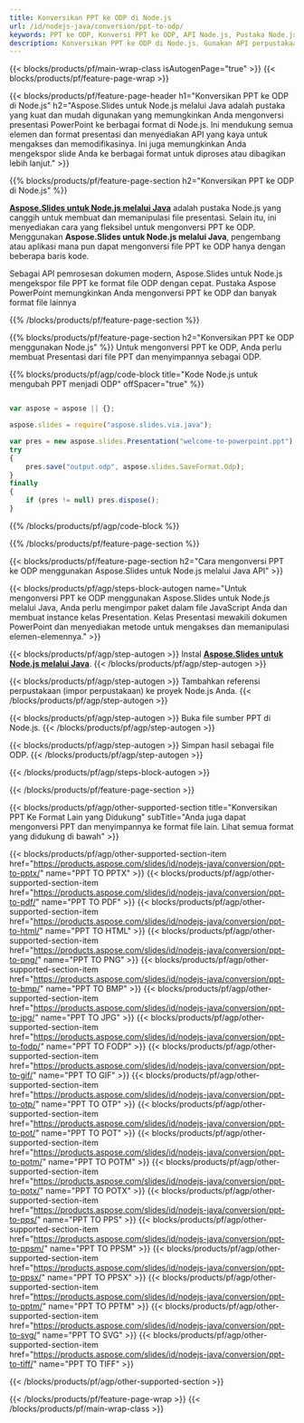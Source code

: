 ```yaml
---
title: Konversikan PPT ke ODP di Node.js
url: /id/nodejs-java/conversion/ppt-to-odp/
keywords: PPT ke ODP, Konversi PPT ke ODP, API Node.js, Pustaka Node.js, PPT, ODP
description: Konversikan PPT ke ODP di Node.js. Gunakan API perpustakaan Node.js untuk mengonversi file PPT menjadi ODP
---
```


{{< blocks/products/pf/main-wrap-class isAutogenPage="true" >}}
{{< blocks/products/pf/feature-page-wrap >}}

{{< blocks/products/pf/feature-page-header h1="Konversikan PPT ke ODP di Node.js" h2="Aspose.Slides untuk Node.js melalui Java adalah pustaka yang kuat dan mudah digunakan yang memungkinkan Anda mengonversi presentasi PowerPoint ke berbagai format di Node.js. Ini mendukung semua elemen dan format presentasi dan menyediakan API yang kaya untuk mengakses dan memodifikasinya. Ini juga memungkinkan Anda mengekspor slide Anda ke berbagai format untuk diproses atau dibagikan lebih lanjut." >}}

{{% blocks/products/pf/feature-page-section h2="Konversikan PPT ke ODP di Node.js" %}}

[**Aspose.Slides untuk Node.js melalui Java**](https://products.aspose.com/slides/id/nodejs-java/) adalah pustaka Node.js yang canggih untuk membuat dan memanipulasi file presentasi. Selain itu, ini menyediakan cara yang fleksibel untuk mengonversi PPT ke ODP. Menggunakan **Aspose.Slides untuk Node.js melalui Java**, pengembang atau aplikasi mana pun dapat mengonversi file PPT ke ODP hanya dengan beberapa baris kode.

Sebagai API pemrosesan dokumen modern, Aspose.Slides untuk Node.js mengekspor file PPT ke format file ODP dengan cepat. Pustaka Aspose PowerPoint memungkinkan Anda mengonversi PPT ke ODP dan banyak format file lainnya

{{% /blocks/products/pf/feature-page-section %}}

{{% blocks/products/pf/feature-page-section  h2="Konversikan PPT ke ODP menggunakan Node.js" %}}
Untuk mengonversi PPT ke ODP, Anda perlu membuat Presentasi dari file PPT dan menyimpannya sebagai ODP.

{{% blocks/products/pf/agp/code-block title="Kode Node.js untuk mengubah PPT menjadi ODP" offSpacer="true" %}}

```javascript

var aspose = aspose || {};

aspose.slides = require("aspose.slides.via.java");

var pres = new aspose.slides.Presentation("welcome-to-powerpoint.ppt");
try
{
    pres.save("output.odp", aspose.slides.SaveFormat.Odp);
}
finally
{
    if (pres != null) pres.dispose();
}
```


{{% /blocks/products/pf/agp/code-block %}}

{{% /blocks/products/pf/feature-page-section %}}

{{< blocks/products/pf/feature-page-section  h2="Cara mengonversi PPT ke ODP menggunakan Aspose.Slides untuk Node.js melalui Java API" >}}

{{< blocks/products/pf/agp/steps-block-autogen name="Untuk mengonversi PPT ke ODP menggunakan Aspose.Slides untuk Node.js melalui Java, Anda perlu mengimpor paket dalam file JavaScript Anda dan membuat instance kelas Presentation. Kelas Presentasi mewakili dokumen PowerPoint dan menyediakan metode untuk mengakses dan memanipulasi elemen-elemennya." >}}

{{< blocks/products/pf/agp/step-autogen >}}
Instal [**Aspose.Slides untuk Node.js melalui Java**](https://products.aspose.com/slides/id/nodejs-java/).
{{< /blocks/products/pf/agp/step-autogen >}}

{{< blocks/products/pf/agp/step-autogen >}}
Tambahkan referensi perpustakaan (impor perpustakaan) ke proyek Node.js Anda.
{{< /blocks/products/pf/agp/step-autogen >}}

{{< blocks/products/pf/agp/step-autogen >}}
Buka file sumber PPT di Node.js.
{{< /blocks/products/pf/agp/step-autogen >}}

{{< blocks/products/pf/agp/step-autogen >}}
Simpan hasil sebagai file ODP.
{{< /blocks/products/pf/agp/step-autogen >}}

{{< /blocks/products/pf/agp/steps-block-autogen >}}

{{< /blocks/products/pf/feature-page-section >}}

{{< blocks/products/pf/agp/other-supported-section title="Konversikan PPT Ke Format Lain yang Didukung" subTitle="Anda juga dapat mengonversi PPT dan menyimpannya ke format file lain. Lihat semua format yang didukung di bawah" >}}

{{< blocks/products/pf/agp/other-supported-section-item href="https://products.aspose.com/slides/id/nodejs-java/conversion/ppt-to-pptx/" name="PPT TO PPTX" >}}
{{< blocks/products/pf/agp/other-supported-section-item href="https://products.aspose.com/slides/id/nodejs-java/conversion/ppt-to-pdf/" name="PPT TO PDF" >}}
{{< blocks/products/pf/agp/other-supported-section-item href="https://products.aspose.com/slides/id/nodejs-java/conversion/ppt-to-html/" name="PPT TO HTML" >}}
{{< blocks/products/pf/agp/other-supported-section-item href="https://products.aspose.com/slides/id/nodejs-java/conversion/ppt-to-png/" name="PPT TO PNG" >}}
{{< blocks/products/pf/agp/other-supported-section-item href="https://products.aspose.com/slides/id/nodejs-java/conversion/ppt-to-bmp/" name="PPT TO BMP" >}}
{{< blocks/products/pf/agp/other-supported-section-item href="https://products.aspose.com/slides/id/nodejs-java/conversion/ppt-to-jpg/" name="PPT TO JPG" >}}
{{< blocks/products/pf/agp/other-supported-section-item href="https://products.aspose.com/slides/id/nodejs-java/conversion/ppt-to-fodp/" name="PPT TO FODP" >}}
{{< blocks/products/pf/agp/other-supported-section-item href="https://products.aspose.com/slides/id/nodejs-java/conversion/ppt-to-gif/" name="PPT TO GIF" >}}
{{< blocks/products/pf/agp/other-supported-section-item href="https://products.aspose.com/slides/id/nodejs-java/conversion/ppt-to-otp/" name="PPT TO OTP" >}}
{{< blocks/products/pf/agp/other-supported-section-item href="https://products.aspose.com/slides/id/nodejs-java/conversion/ppt-to-pot/" name="PPT TO POT" >}}
{{< blocks/products/pf/agp/other-supported-section-item href="https://products.aspose.com/slides/id/nodejs-java/conversion/ppt-to-potm/" name="PPT TO POTM" >}}
{{< blocks/products/pf/agp/other-supported-section-item href="https://products.aspose.com/slides/id/nodejs-java/conversion/ppt-to-potx/" name="PPT TO POTX" >}}
{{< blocks/products/pf/agp/other-supported-section-item href="https://products.aspose.com/slides/id/nodejs-java/conversion/ppt-to-pps/" name="PPT TO PPS" >}}
{{< blocks/products/pf/agp/other-supported-section-item href="https://products.aspose.com/slides/id/nodejs-java/conversion/ppt-to-ppsm/" name="PPT TO PPSM" >}}
{{< blocks/products/pf/agp/other-supported-section-item href="https://products.aspose.com/slides/id/nodejs-java/conversion/ppt-to-ppsx/" name="PPT TO PPSX" >}}
{{< blocks/products/pf/agp/other-supported-section-item href="https://products.aspose.com/slides/id/nodejs-java/conversion/ppt-to-pptm/" name="PPT TO PPTM" >}}
{{< blocks/products/pf/agp/other-supported-section-item href="https://products.aspose.com/slides/id/nodejs-java/conversion/ppt-to-svg/" name="PPT TO SVG" >}}
{{< blocks/products/pf/agp/other-supported-section-item href="https://products.aspose.com/slides/id/nodejs-java/conversion/ppt-to-tiff/" name="PPT TO TIFF" >}}


{{< /blocks/products/pf/agp/other-supported-section >}}

{{< /blocks/products/pf/feature-page-wrap >}}
{{< /blocks/products/pf/main-wrap-class >}}